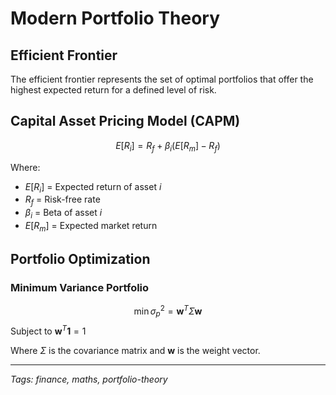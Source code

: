 # Modern Portfolio Theory

## Efficient Frontier

The efficient frontier represents the set of optimal portfolios that offer the highest expected return for a defined level of risk.

## Capital Asset Pricing Model (CAPM)

$$E[R_i] = R_f + \beta_i(E[R_m] - R_f)$$

Where:
- $E[R_i]$ = Expected return of asset $i$
- $R_f$ = Risk-free rate
- $\beta_i$ = Beta of asset $i$
- $E[R_m]$ = Expected market return

## Portfolio Optimization

### Minimum Variance Portfolio
$$\min \sigma_p^2 = \mathbf{w}^T \Sigma \mathbf{w}$$
Subject to $\mathbf{w}^T \mathbf{1} = 1$

Where $\Sigma$ is the covariance matrix and $\mathbf{w}$ is the weight vector.

---

*Tags: finance, maths, portfolio-theory*
